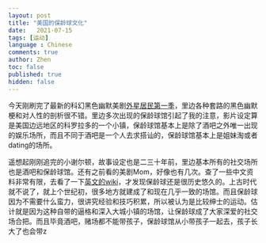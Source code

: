 ```yaml
---
layout: post
title: "美国的保龄球文化"
date:   2021-07-15
tags: [运动]
language : Chinese
comments: true
author: Zhen
toc: false
published: true
hidden: false
---
```

今天刚刷完了最新的科幻黑色幽默美剧[外星居民第一季](https://movie.douban.com/subject/30238409/)，里边各种套路的黑色幽默梗和对人性的剖析很不错。里边多次出现的保龄球馆引起了我的注意，影片设定算是美国边远地区的科罗拉多的一个小镇，保龄球馆基本上是除了酒吧之外唯一出现的娱乐场所，而且不同于酒吧是一个人去求搭讪的，保龄球馆基本上是姐妹淘或者dating的场所。

遥想起刚刚追完的小谢尔顿，故事设定也是二三十年前，里边基本所有的社交场所也是酒吧和保龄球馆。还有之前看的美剧Mom，好像也有几次。查了一些中文资料非常有限，去看了一下[英文的wiki](https://en.wikipedia.org/wiki/Bowling)，才发现保龄球还是很历史悠久的。上古时代就不说了，就上个世纪初，很多地方就建成了和现在几乎一致的场馆。而且保龄球因为不需要什么蛮力，很讲究经验和技巧积累，所以被认为是比较绅士的运动。估计就是因为这种自带的逼格和深入大城小镇的场馆，让保龄球成了大家深爱的社交场合把。而且毕竟酒吧，赌场都不能带孩子，保龄球馆从小带孩子一起去，孩子长大了也会带z
<!--stackedit_data:
eyJoaXN0b3J5IjpbMTI3NTIzODEyMF19
-->